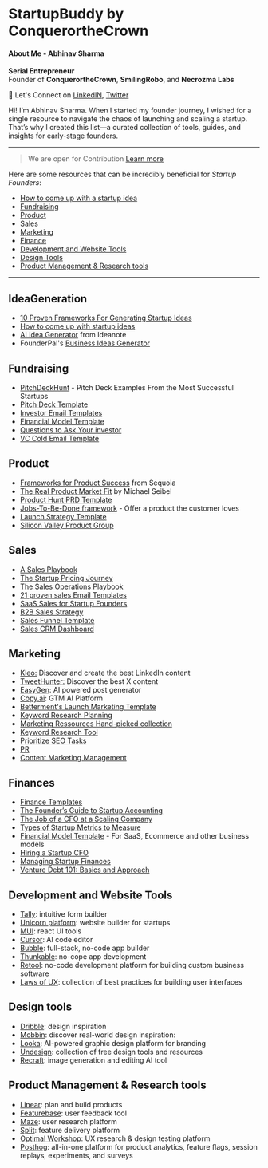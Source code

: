 # StartupBuddy by ConquerortheCrown

#### **About Me - Abhinav Sharma**  
**Serial Entrepreneur**  
Founder of **ConquerortheCrown**, **SmilingRobo**, and **Necrozma Labs**

👋 Let's Connect on [LinkedIN](https://www.linkedin.com/in/abhinavsharma07/), [Twitter](https://x.com/abhinavsharma_x)

Hi! I’m Abhinav Sharma. When I started my founder journey, I wished for a single resource to navigate the chaos of launching and scaling a startup. That’s why I created this list—a curated collection of tools, guides, and insights for early-stage founders.

---

> We are open for Contribution [Learn more](https://github.com/ConquerortheCrown/StartupBuddy/blob/main/CONTRIBUTING.md)

Here are some resources that can be incredibly beneficial for *Startup Founders*:

 * [How to come up with a startup idea](#ideageneration)
 * [Fundraising](#fundraising)
 * [Product](#product)
 * [Sales](#sales)
 * [Marketing](#marketing)
 * [Finance](#finance)
 * [Development and Website Tools](#development-and-website-tools)
 * [Design Tools](#design-tools)
 * [Product Management & Research tools](#product-management-&-research-tools)

--- 

## IdeaGeneration
* [10 Proven Frameworks For Generating Startup Ideas](https://www.antler.co/academy/how-to-get-startup-ideas)
* [How to come up with startup ideas](https://www.youtube.com/watch?v=Th8JoIan4dg&t=1s)
* [AI Idea Generator](https://ideanote.io/idea-generator) from Ideanote
* FounderPal's [Business Ideas Generator](https://founderpal.ai/business-ideas-generator)

## Fundraising
* [PitchDeckHunt](https://www.pitchdeckhunt.com/) - Pitch Deck Examples From the Most Successful Startups
* [Pitch Deck Template](https://www.basetemplates.com/pitch-deck-template)
* [Investor Email Templates](https://www.basetemplates.com/investor-email-templates)
* [Financial Model Template](https://www.basetemplates.com/financial-model-template)
* [Questions to Ask Your investor](https://www.basetemplates.com/blog/30-questions-founders-should-ask-investors)
* [VC Cold Email Template](https://www.notion.so/VC-Cold-Email-Template-9e78692d54fd44ee98f2213e07f9dd30)

## Product
* [Frameworks for Product Success](https://articles.sequoiacap.com/frameworks-for-product-success) from Sequoia
* [The Real Product Market Fit](https://youtu.be/FBOLk9s9Ci4) by Michael Seibel
* [Product Hunt PRD Template](https://docs.google.com/document/d/1yrU5F6Gxhkfma91wf_IbZfexw8_fahbGQLW3EvwdfQI/edit)
* [Jobs-To-Be-Done framework](https://uxdesign.cc/8-things-to-use-in-jobs-to-be-done-framework-for-product-development-4ae7c6f3c30b?gi=a48520302e64) - Offer a product the customer loves
* [Launch Strategy Template ](https://docs.google.com/document/d/1Y4NwrsoucPqNFqIkhwNgKpPzf0wqnrN6tcKF2g4nVoM/edit)
* [Silicon Valley Product Group](https://svpg.com/product-vision-faq/)

## Sales
* [A Sales Playbook](https://cdn2.hubspot.net/hubfs/423780/The_CFS_Guide_to_Creating_a_Sales_PlayBook-1.pdf?t=1493918990221)
* [The Startup Pricing Journey](https://www.bvp.com/assets/media/the-startup-pricing-journey.pdf)
* [The Sales Operations Playbook](https://salesforstartups.co.uk/wp-content/uploads/2019/10/The-Sales-Operations-Playbook.pdf)
* [21 proven sales Email Templates](https://startupguide.startuplithuania.com/wp-content/uploads/2021/03/21-Proven-Sales-Template-Emails.pdf)
* [SaaS Sales for Startup Founders](https://cdn2.hubspot.net/hubfs/315483/downloads/SaaS%20Sales%20book/saas-sales-for-startup-founders.pdf)
* [B2B Sales Strategy](https://startupschool.fi/wp-content/uploads/2018/07/SalesHandbook_KonstaLaitinen.pdf)
* [Sales Funnel Template](https://docs.google.com/spreadsheets/d/1F7aDGkKOGxpW2tGCiMe_6EUJvIGZTa6_ohD03ZAOCAA/edit?usp=sharing)
* [Sales CRM Dashboard](https://airtable.com/universe/expLpOufs5M3HyF2U/sales-crm-dashboard)

## Marketing
* [Kleo:](https://kleo.so/) Discover and create the best LinkedIn content
* [TweetHunter:](https://tweethunter.io/) Discover the best X content
* [EasyGen](https://www.easygen.io/): AI powered post generator
* [Copy.ai](http://Copy.ai): GTM AI Platform
* [Betterment's Launch Marketing Template](https://coda.io/t/Betterments-Launch-Marketing-Template_tskehujftcc)
* [Keyword Research Planning](https://airtable.com/universe/exp7KdPbDzqK1zTod/keyword-research-planning-template)
* [Marketing Ressources Hand-picked collection](https://github.com/goabstract/Marketing-for-Engineers)
* [Keyword Research Tool](https://docs.google.com/spreadsheets/d/11TLads3p_HjgFfhBoqut7C531GqPFDxIYgbyjCJTlbg/edit#gid=0)
* [Prioritize SEO Tasks](https://docs.google.com/spreadsheets/d/1_uBt5NJNTdP2Ir6zYLqhEVQqcBhx10xNyHCYOWz8BaE/edit#gid=2030787635)
* [PR](https://airtable.com/universe/expaILEOUoIs4tdTN/pr-template)
* [Content Marketing Management](https://airtable.com/templates/marketing/expbu4X6qxpt0WVkE/content-marketing-management)

## Finances
* [Finance Templates](https://www.alexanderjarvis.com/free-tools/)
* [The Founder’s Guide to Startup Accounting](https://bench.co/blog/accounting/startup-accounting/)
* [The Job of a CFO at a Scaling Company](https://www.youtube.com/watch?v=A9MqV4ULMuM)
* [Types of Startup Metrics to Measure](https://startupdevkit.com/types-of-startup-kpis-metrics-to-measure-with-examples/)
* [Financial Model Template](https://www.basetemplates.com/financial-model-template) - For SaaS, Ecommerce and other business models
* [Hiring a Startup CFO](https://www.toptal.com/finance/interim-cfos/hiring-a-startup-cfo)
* [Managing Startup Finances](https://www.ycombinator.com/library/8I-managing-startup-finances-sus-2019)
* [Venture Debt 101: Basics and Approach](https://www.ycombinator.com/library/CH-venture-debt-101-basics-and-approach)

## Development and Website Tools
- [Tally](https://tally.so/): intuitive form builder
- [Unicorn platform](https://unicornplatform.com/): website builder for startups
- [MUI](https://mui.com/): react UI tools
- [Cursor](https://www.cursor.com/): AI code editor
- [Bubble](https://bubble.io/): full-stack, no-code app builder
- [Thunkable](https://thunkable.com/): no-cope app development
- [Retool](https://retool.com/): no-code development platform for building custom business software
- [Laws of UX](https://lawsofux.com/): collection of best practices for building user interfaces

## Design tools
- [Dribble](https://dribbble.com/): design inspiration
- [Mobbin](https://mobbin.com/): discover real-world design inspiration:
- [Looka](https://looka.com/): AI-powered graphic design platform for branding
- [Undesign](https://undesign.learn.uno/): collection of free design tools and resources
- [Recraft](https://www.recraft.ai/): image generation and editing AI tool

## Product Management & Research tools
- [Linear](https://linear.app/): plan and build products
- [Featurebase](https://www.featurebase.app/): user feedback tool
- [Maze](https://maze.co/): user research platform
- [Split](https://www.split.io/): feature delivery platform
- [Optimal Workshop](https://www.optimalworkshop.com/): UX research & design testing platform
- [Posthog](https://posthog.com/): all-in-one platform for product analytics, feature flags, session replays, experiments, and surveys

  
